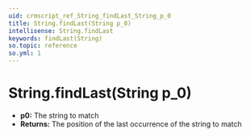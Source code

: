 ```yaml
---
uid: crmscript_ref_String_findLast_String_p_0
title: String.findLast(String p_0)
intellisense: String.findLast
keywords: findLast(String)
so.topic: reference
so.yml: 1
---
```


# String.findLast(String p_0)

* **p0:** The string to match
* **Returns:** The position of the last occurrence of the string to match

